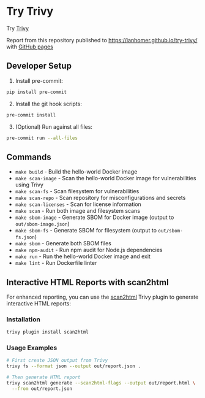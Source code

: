 # Try Trivy

Try [Trivy](https://trivy.dev/latest/getting-started/)

Report from this repository published to <https://ianhomer.github.io/try-trivy/> with [GitHub pages](https://docs.github.com/en/pages)

## Developer Setup

1. Install pre-commit:

```bash
pip install pre-commit
```

2. Install the git hook scripts:

```bash
pre-commit install
```

3. (Optional) Run against all files:

```bash
pre-commit run --all-files
```

## Commands

- `make build` - Build the hello-world Docker image
- `make scan-image` - Scan the hello-world Docker image for vulnerabilities using Trivy
- `make scan-fs` - Scan filesystem for vulnerabilities
- `make scan-repo` - Scan repository for misconfigurations and secrets
- `make scan-licenses` - Scan for license information
- `make scan` - Run both image and filesystem scans
- `make sbom-image` - Generate SBOM for Docker image (output to `out/sbom-image.json`)
- `make sbom-fs` - Generate SBOM for filesystem (output to `out/sbom-fs.json`)
- `make sbom` - Generate both SBOM files
- `make npm-audit` - Run npm audit for Node.js dependencies
- `make run` - Run the hello-world Docker image and exit
- `make lint` - Run Dockerfile linter

## Interactive HTML Reports with scan2html

For enhanced reporting, you can use the [scan2html](https://github.com/fatihtokus/scan2html) Trivy plugin to generate interactive HTML reports:

### Installation

```bash
trivy plugin install scan2html
```

### Usage Examples

```bash
# First create JSON output from Trivy
trivy fs --format json --output out/report.json .

# Then generate HTML report
trivy scan2html generate --scan2html-flags --output out/report.html \
  --from out/report.json
```
